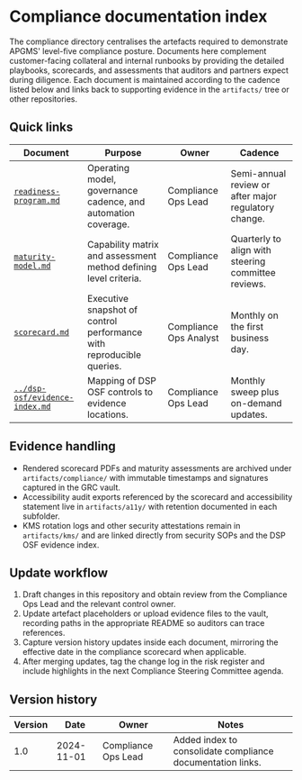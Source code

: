 # Compliance documentation index

The compliance directory centralises the artefacts required to demonstrate APGMS' level-five
compliance posture. Documents here complement customer-facing collateral and internal
runbooks by providing the detailed playbooks, scorecards, and assessments that auditors and
partners expect during diligence. Each document is maintained according to the cadence listed
below and links back to supporting evidence in the `artifacts/` tree or other repositories.

## Quick links

| Document | Purpose | Owner | Cadence |
| --- | --- | --- | --- |
| [`readiness-program.md`](readiness-program.md) | Operating model, governance cadence, and automation coverage. | Compliance Ops Lead | Semi-annual review or after major regulatory change. |
| [`maturity-model.md`](maturity-model.md) | Capability matrix and assessment method defining level criteria. | Compliance Ops Lead | Quarterly to align with steering committee reviews. |
| [`scorecard.md`](scorecard.md) | Executive snapshot of control performance with reproducible queries. | Compliance Ops Analyst | Monthly on the first business day. |
| [`../dsp-osf/evidence-index.md`](../dsp-osf/evidence-index.md) | Mapping of DSP OSF controls to evidence locations. | Compliance Ops Lead | Monthly sweep plus on-demand updates. |

## Evidence handling

- Rendered scorecard PDFs and maturity assessments are archived under
  `artifacts/compliance/` with immutable timestamps and signatures captured in the GRC vault.
- Accessibility audit exports referenced by the scorecard and accessibility statement live in
  `artifacts/a11y/` with retention documented in each subfolder.
- KMS rotation logs and other security attestations remain in `artifacts/kms/` and are linked
  directly from security SOPs and the DSP OSF evidence index.

## Update workflow

1. Draft changes in this repository and obtain review from the Compliance Ops Lead and the
   relevant control owner.
2. Update artefact placeholders or upload evidence files to the vault, recording paths in the
   appropriate README so auditors can trace references.
3. Capture version history updates inside each document, mirroring the effective date in the
   compliance scorecard when applicable.
4. After merging updates, tag the change log in the risk register and include highlights in the
   next Compliance Steering Committee agenda.

## Version history

| Version | Date | Owner | Notes |
| --- | --- | --- | --- |
| 1.0 | 2024-11-01 | Compliance Ops Lead | Added index to consolidate compliance documentation links. |
